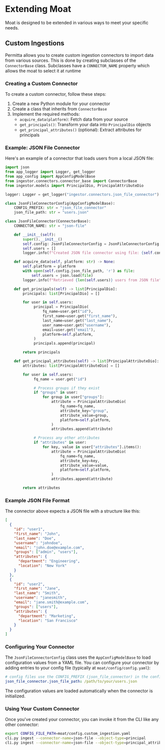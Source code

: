 # Extending Moat

Moat is designed to be extended in various ways to meet your specific needs.

## Custom Ingestions

Permitta allows you to create custom ingestion connectors to import data from various sources. This is done by creating subclasses of the `ConnectorBase` class.
Subclasses have a `CONNECTOR_NAME` property which allows the moat to select it at runtime 

### Creating a Custom Connector

To create a custom connector, follow these steps:

1. Create a new Python module for your connector
2. Create a class that inherits from `ConnectorBase`
3. Implement the required methods:
   - `acquire_data(platform)`: Fetch data from your source
   - `get_principals()`: Transform your data into `PrincipalDio` objects
   - `get_principal_attributes()` (optional): Extract attributes for principals

### Example: JSON File Connector

Here's an example of a connector that loads users from a local JSON file:

```python
import json
from app_logger import Logger, get_logger
from app_config import AppConfigModelBase
from ingestor.connectors.connector_base import ConnectorBase
from ingestor.models import PrincipalDio, PrincipalAttributeDio

logger: Logger = get_logger("ingestor.connectors.json_file_connector")

class JsonFileConnectorConfig(AppConfigModelBase):
    CONFIG_PREFIX: str = "json_file_connector"
    json_file_path: str = "users.json"

class JsonFileConnector(ConnectorBase):
    CONNECTOR_NAME: str = "json-file"

    def __init__(self):
        super().__init__()
        self.config: JsonFileConnectorConfig = JsonFileConnectorConfig.load()
        self.users = []
        logger.info(f"Created JSON file connector using file: {self.config.json_file_path}")

    def acquire_data(self, platform: str) -> None:
        self.platform = platform
        with open(self.config.json_file_path, 'r') as file:
            self.users = json.load(file)
        logger.info(f"Retrieved {len(self.users)} users from JSON file")

    def get_principals(self) -> list[PrincipalDio]:
        principals: list[PrincipalDio] = []

        for user in self.users:
             principal = PrincipalDio(
                 fq_name=user.get("id"),
                 first_name=user.get("first_name"),
                 last_name=user.get("last_name"),
                 user_name=user.get("username"),
                 email=user.get("email"),
                 platform=self.platform,
             )
             principals.append(principal)

        return principals

    def get_principal_attributes(self) -> list[PrincipalAttributeDio]:
        attributes: list[PrincipalAttributeDio] = []

        for user in self.users:
             fq_name = user.get("id")

             # Process groups if they exist
             if "groups" in user:
                 for group in user["groups"]:
                     attribute = PrincipalAttributeDio(
                         fq_name=fq_name,
                         attribute_key="group",
                         attribute_value=group,
                         platform=self.platform,
                     )
                     attributes.append(attribute)

             # Process any other attributes
             if "attributes" in user:
                 for key, value in user["attributes"].items():
                     attribute = PrincipalAttributeDio(
                         fq_name=fq_name,
                         attribute_key=key,
                         attribute_value=value,
                         platform=self.platform,
                     )
                     attributes.append(attribute)

        return attributes
```

### Example JSON File Format

The connector above expects a JSON file with a structure like this:

```json
[
  {
    "id": "user1",
    "first_name": "John",
    "last_name": "Doe",
    "username": "johndoe",
    "email": "john.doe@example.com",
    "groups": ["admin", "users"],
    "attributes": {
      "department": "Engineering",
      "location": "New York"
    }
  },
  {
    "id": "user2",
    "first_name": "Jane",
    "last_name": "Smith",
    "username": "janesmith",
    "email": "jane.smith@example.com",
    "groups": ["users"],
    "attributes": {
      "department": "Marketing",
      "location": "San Francisco"
    }
  }
]
```

### Configuring Your Connector

The `JsonFileConnectorConfig` class uses the `AppConfigModelBase` to load configuration values from a YAML file. 
You can configure your connector by adding entries to your config file (typically at `moat/config/config.yaml`):

```yaml
# config files use the CONFIG_PREFIX (json_file_connector) in the config class to load the parameters
json_file_connector.json_file_path: /path/to/your/users.json
```

The configuration values are loaded automatically when the connector is initialized.

### Using Your Custom Connector

Once you've created your connector, you can invoke it from the CLI like any other connector:

```bash
export CONFIG_FILE_PATH=moat/config.custom_ingestion.yaml
cli.py ingest --connector-name=json-file --object-type=principal
cli.py ingest --connector-name=json-file --object-type=principal_attribute
```
